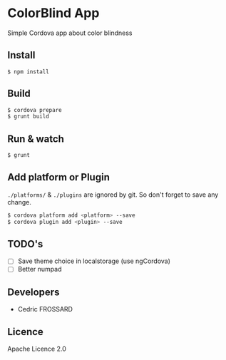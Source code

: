 ColorBlind App
===============

Simple Cordova app about color blindness

Install
-------

```
$ npm install
```

Build
-----

```bash
$ cordova prepare
$ grunt build
```

Run & watch
-----------

```bash
$ grunt
```

Add platform or Plugin
----------------------

`./platforms/` & `./plugins` are ignored by git. So don't forget to save any change.

```bash
$ cordova platform add <platform> --save
$ cordova plugin add <plugin> --save
```

TODO's
------

 - [ ] Save theme choice in localstorage (use ngCordova)
 - [ ] Better numpad

Developers
-----------

 - Cedric FROSSARD

Licence
-------
Apache Licence 2.0

